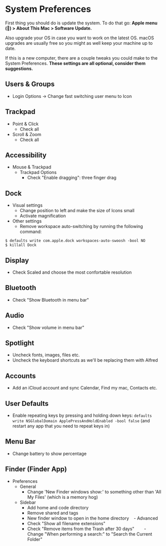 # System Preferences
First thing you should do is update the system. To do that go: **Apple menu () > About This Mac > Software Update.**

Also upgrade your OS in case you want to work on the latest OS. macOS upgrades are usually free so you might as well keep your machine up to date.

If this is a new computer, there are a couple tweaks you could make to the System Preferences. **These settings are all optional, consider them suggestions.**

## Users & Groups
- Login Options -> Change fast switching user menu to Icon

## Trackpad
- Point & Click
    - Check all
- Scroll & Zoom
    - Check all

## Accessibility 
- Mouse & Trackpad
    - Trackpad Options
        - Check "Enable dragging": three finger drag

## Dock
- Visual settings
    - Change position to left and make the size of Icons small
    - Activate magnification
- Other settings
    - Remove workspace auto-switching by running the following command:

```
$ defaults write com.apple.dock workspaces-auto-swoosh -bool NO
$ killall Dock
```

## Display 
- Check Scaled and choose the most confortable resolution

## Bluetooth
- Check "Show Bluetooth in menu bar"

## Audio
- Check "Show volume in menu bar"

## Spotlight
- Uncheck fonts, images, files etc.
- Uncheck the keyboard shortcuts as we'll be replacing them with Alfred

## Accounts
- Add an iCloud account and sync Calendar, Find my mac, Contacts etc.

## User Defaults
- Enable repeating keys by pressing and holding down keys: `defaults write NSGlobalDomain ApplePressAndHoldEnabled -bool false` (and restart any app that you need to repeat keys in)

## Menu Bar
- Change battery to show percentage

## Finder (Finder App)
- Preferences
    - General
        - Change 'New Finder windows show:' to something other than 'All My Files' (which is a memory hog)
    - Sidebar
        - Add home and code directory
        - Remove shared and tags
        - New finder window to open in the home directory
    - Advanced 
        - Check "Show all filename extensions"
        - Check "Remove items from the Trash after 30 days"
        - Change "When performing a search:" to "Search the Current Folder"
